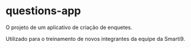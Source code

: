 # questions-app

O projeto de um aplicativo de criação de enquetes.

Utilizado para o treinamento de novos integrantes da equipe da Smarti9.
